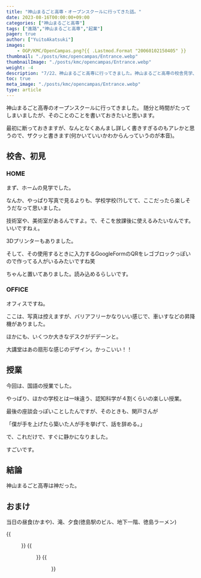 ```yaml
---
title: "神山まるごと高専・オープンスクールに行ってきた話。"
date: 2023-08-16T00:00:00+09:00
categories: ["神山まるごと高専"]
tags: ["進路","神山まるごと高専","起業"]
pager: true
author: ["YuitoAkatsuki"]
images: 
    - OGP/KMC/OpenCampas.png?{{ .Lastmod.Format "20060102150405" }}
thumbnail: "./posts/kmc/opencampas/Entrance.webp"
thumbnailImage: "./posts/kmc/opencampas/Entrance.webp"
weight: -4
description: "7/22、神山まるごと高専に行ってきました。神山まるごと高専の校舎見学、素晴らしかったです！"
toc: true
meta_image: "./posts/kmc/opencampas/Entrance.webp"
type: article
---
```

神山まるごと高専のオープンスクールに行ってきました。
随分と時間がたってしまいましたが、そのことのことを書いておきたいと思います。

最初に断っておきますが、なんとなくあんまし詳しく書きすぎるのもアレかと思うので、ザクッと書きます(何かいていいかわからんっていうのが本音)。

## 校舎、初見
### HOME
まず、ホームの見学でした。

なんか、やっぱり写真で見るよりも、学校学校(?)してて、ここだったら楽しそうだなって思いました。

技術室や、美術室があるんですよ。で、そこを放課後に使えるみたいなんです。いいですねぇ。

3Dプリンターもありました。

そして、その使用するときに入力するGoogleFormのQRをレゴブロックっぽいので作ってる人がいるみたいですね笑

ちゃんと置いてありました。読み込めるらしいです。

### OFFICE
オフィスですね。

ここは、写真は控えますが、バリアフリーかなりいい感じで、車いすなどの昇降機がありました。

ほかにも、いくつか大きなデスクがデデーンと。

大講堂はあの扇形な感じのデザイン。かっこいい！！

## 授業
今回は、国語の授業でした。

やっぱり、ほかの学校とは一味違う、認知科学が４割くらいの楽しい授業。

最後の座談会っぽいことしたんですが、そのときも、関戸さんが

「僕が手を上げたら築いた人が手を挙げて、話を辞める。」

で、これだけで、すぐに静かになりました。

すごいです。

## 結論

神山まるごと高専は神だった。


## おまけ
当日の昼食(かまや)、滝、夕食(徳島駅のビル、地下一階、徳島ラーメン)

{{<figure src="./kamaya.webp" alt="モード" width="75%">}}
{{<figure src="./taki.webp" alt="モード" width="75%">}}
{{<figure src="./ra-menn.webp" alt="モード" width="75%">}}